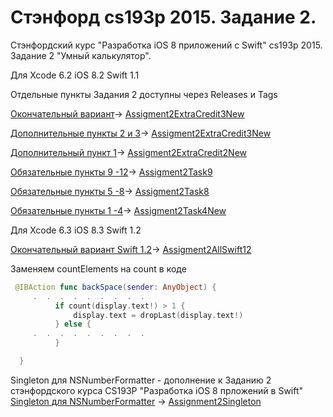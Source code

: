 # Стэнфорд cs193p 2015. Задание 2.

Cтэнфордский курс "Разработка iOS 8 приложений с Swift" cs193p 2015. Задание 2 "Умный калькулятор".

Для Xcode 6.2 iOS 8.2 Swift 1.1

Отдельные пункты Задания 2 доступны через Releases и Tags

[Окончательный вариант](http://bestkora.com/IosDeveloper/zadanie-2-reshenie-vozvrashhaem-enum-result-dopolnitelnye-punkty-2-3/)-> [Assigment2ExtraCredit3New](https://github.com/BestKora/CalculatorBrain-cs193p-2015-2/tree/Assigment2ExtraCredit3New)

[Дополнительные пункты 2 и 3](http://bestkora.com/IosDeveloper/zadanie-2-reshenie-vozvrashhaem-enum-result-dopolnitelnye-punkty-2-3/)-> [Assigment2ExtraCredit3New](https://github.com/BestKora/CalculatorBrain-cs193p-2015-2/tree/Assigment2ExtraCredit3New)

[Дополнительный пункт 1](http://bestkora.com/IosDeveloper/zadanie-2-reshenie-prodolzhenie-dopolnitelnye-punkty-1-3/)-> [Assigment2ExtraCredit2New](https://github.com/BestKora/CalculatorBrain-cs193p-2015-2/tree/Assigment2ExtraCredit2New) 

[Обязательные пункты 9 -12](http://bestkora.com/IosDeveloper/zadanie-2-reshenie-prodolzhenie-obyazatelnye-punkty-9-12/)-> [Assigment2Task9](https://github.com/BestKora/CalculatorBrain-cs193p-2015-2/tree/Assigment2Task9) 

[Обязательные пункты 5 -8](http://bestkora.com/IosDeveloper/zadanie-2-reshenie-prodolzhenie-obyazatelnye-punkty-5-8/)-> [Assigment2Task8](https://github.com/BestKora/CalculatorBrain-cs193p-2015-2/tree/Assigment2Task8) 

[Обязательные пункты 1 -4](http://bestkora.com/IosDeveloper/zadanie-2-nachalo/)-> [Assigment2Task4New](https://github.com/BestKora/CalculatorBrain-cs193p-2015-2/tree/Assigment2Task4New) 

 Для  Xcode 6.3 iOS 8.3 Swift 1.2
 
 [Окончательный вариант Swift 1.2](http://bestkora.com/IosDeveloper/zadanie-2-reshenie-vozvrashhaem-enum-result-dopolnitelnye-punkty-2-3/)-> [Assigment2AllSwift12](https://github.com/BestKora/CalculatorBrain-cs193p-2015-2/tree/Assignment2AllSwift12)
 
 Заменяем countElements на count в коде
 
  ```swift
   @IBAction func backSpace(sender: AnyObject) {
       .  .  .  .  .  .  .  .  .
            if count(display.text!) > 1 {
                display.text = dropLast(display.text!)
            } else {
       .  .  .  .  .  .  .  .  .  
            }

    }
```
Singleton для NSNumberFormatter - дополнение к Заданию 2 стэнфордского курса CS193P "Разработка iOS 8 прложений в Swift"
[Singleton  для NSNumberFormatter](http://bestkora.com/IosDeveloper/kak-sozdat-nsnumberformatter-singleton-v-swift/) -> [Assignment2Singleton](https://github.com/BestKora/CalculatorBrain-cs193p-2015-2/tree/Assignment2Singleton)
